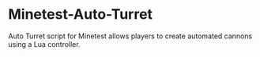 # Minetest-Auto-Turret
Auto Turret script for Minetest allows players to create automated cannons using a Lua controller.
